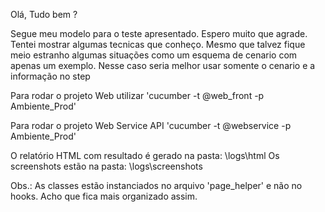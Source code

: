 Olá, Tudo bem ?

Segue meu modelo para o teste apresentado.
Espero muito que agrade.
Tentei mostrar algumas tecnicas que conheço. 
Mesmo que talvez fique meio estranho algumas situações como um esquema de cenario com apenas um exemplo. Nesse caso seria melhor usar somente o cenario e a informação no step


Para rodar o projeto Web utilizar 'cucumber -t @web_front -p Ambiente_Prod'

Para rodar o projeto Web Service API 'cucumber -t @webservice -p Ambiente_Prod'

O relatório HTML com resultado é gerado na pasta: \logs\html
Os screenshots estão na pasta: \logs\screenshots

Obs.: As classes estão instanciados no arquivo 'page_helper' e não no hooks. Acho que fica mais organizado assim.